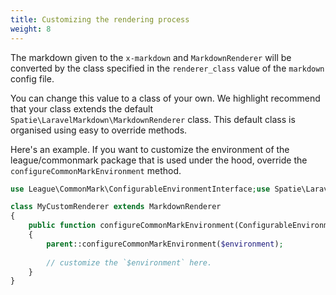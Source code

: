 ```yaml
---
title: Customizing the rendering process
weight: 8
---
```


The markdown given to the `x-markdown` and `MarkdownRenderer` will be converted by the class specified in the `renderer_class` value of the `markdown` config file.

You can change this value to a class of your own. We highlight recommend that your class extends the default `Spatie\LaravelMarkdown\MarkdownRenderer` class. This default class is organised using easy to override methods.

Here's an example. If you want to customize the environment of the league/commonmark package that is used under the hood, override the `configureCommonMarkEnvironment` method.

```php
use League\CommonMark\ConfigurableEnvironmentInterface;use Spatie\LaravelMarkdown\MarkdownRenderer;

class MyCustomRenderer extends MarkdownRenderer
{
    public function configureCommonMarkEnvironment(ConfigurableEnvironmentInterface $environment) : void
    {
        parent::configureCommonMarkEnvironment($environment);
        
        // customize the `$environment` here.
    }
}
```
